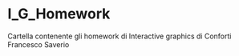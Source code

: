 # I_G_Homework
Cartella contenente gli homework di Interactive graphics di Conforti Francesco Saverio
